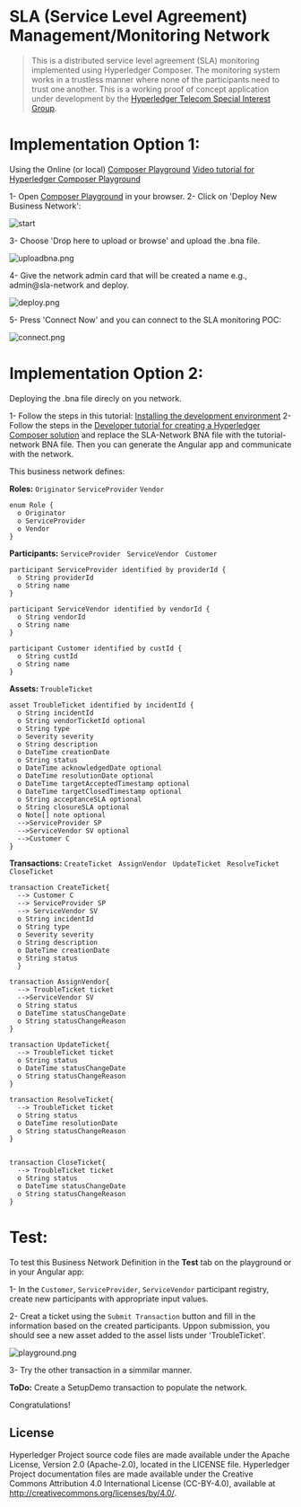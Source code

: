 # SLA (Service Level Agreement) Management/Monitoring Network

> This is a distributed service level agreement (SLA) monitoring implemented using Hyperledger Composer. The monitoring system works in a trustless manner where none of the participants need to trust one another. This is a working proof of concept application under development by the [Hyperledger Telecom Special Interest Group](https://wiki.hyperledger.org/display/TCSIG/Telecom+SIG). 

# Implementation Option 1:
Using the Online (or local) [Composer Playground](https://composer-playground.mybluemix.net)
[Video tutorial for Hyperledger Composer Playground](https://www.youtube.com/watch?v=4ch9j4lZFmw)

1- Open [Composer Playground](https://composer-playground.mybluemix.net) in your browser.
2- Click on 'Deploy New Business Network':

![start](img/start.png)

3- Choose 'Drop here to upload or browse' and upload the .bna file.

![uploadbna.png](img/uploadbna.png)

4- Give the network admin card that will be created a name e.g., admin@sla-network and deploy.

![deploy.png](img/deploy.png)

5- Press 'Connect Now' and you can connect to the SLA monitoring POC:

![connect.png](img/connect.png)

# Implementation Option 2:
Deploying the .bna file direcly on you network.

1- Follow the steps in this tutorial: [Installing the development environment](https://hyperledger.github.io/composer/v0.19/installing/development-tools)
2- Follow the steps in the [Developer tutorial for creating a Hyperledger Composer solution](https://hyperledger.github.io/composer/v0.19/tutorials/developer-tutorial.html) and replace the SLA-Network BNA file with the tutorial-network BNA file. Then you can generate the Angular app and communicate with the network.



This business network defines:

**Roles:**
`Originator` `ServiceProvider` `Vendor`

```
enum Role {
  o Originator
  o ServiceProvider
  o Vendor
}
```

**Participants:**
`ServiceProvider ` `ServiceVendor ` `Customer `


```
participant ServiceProvider identified by providerId {
  o String providerId
  o String name
}

participant ServiceVendor identified by vendorId {
  o String vendorId
  o String name
}

participant Customer identified by custId {
  o String custId
  o String name
}
```

**Assets:**
`TroubleTicket `

```
asset TroubleTicket identified by incidentId {
  o String incidentId
  o String vendorTicketId optional
  o String type
  o Severity severity
  o String description
  o DateTime creationDate
  o String status
  o DateTime acknowledgedDate optional
  o DateTime resolutionDate optional
  o DateTime targetAcceptedTimestamp optional
  o DateTime targetClosedTimestamp optional
  o String acceptanceSLA optional
  o String closureSLA optional
  o Note[] note optional
  -->ServiceProvider SP
  -->ServiceVendor SV optional
  -->Customer C
}

```

**Transactions:**
`CreateTicket ` `AssignVendor ` `UpdateTicket ` `ResolveTicket ` `CloseTicket `


```
transaction CreateTicket{
  --> Customer C
  --> ServiceProvider SP
  --> ServiceVendor SV
  o String incidentId
  o String type
  o Severity severity
  o String description
  o DateTime creationDate
  o String status
  }

transaction AssignVendor{
  --> TroubleTicket ticket
  -->ServiceVendor SV
  o String status
  o DateTime statusChangeDate
  o String statusChangeReason
}

transaction UpdateTicket{
  --> TroubleTicket ticket
  o String status
  o DateTime statusChangeDate
  o String statusChangeReason
}

transaction ResolveTicket{
  --> TroubleTicket ticket
  o String status
  o DateTime resolutionDate
  o String statusChangeReason
}


transaction CloseTicket{
  --> TroubleTicket ticket
  o String status
  o DateTime statusChangeDate
  o String statusChangeReason
}
```


# Test:
To test this Business Network Definition in the **Test** tab on the playground or in your Angular app:

1- In the `Customer`, `ServiceProvider`, `ServiceVendor` participant registry, create new participants with appropriate input values.

2- Creat a ticket using the `Submit Transaction` button and fill in the information based on the created participants. Uppon submission, you should see a new asset added to the assel lists under 'TroubleTicket'.

![playground.png](img/playground.png)

3- Try the other transaction in a simmilar manner.


**ToDo:** Create a SetupDemo transaction to populate the network.

Congratulations!

## License <a name="license"></a>
Hyperledger Project source code files are made available under the Apache License, Version 2.0 (Apache-2.0), located in the LICENSE file. Hyperledger Project documentation files are made available under the Creative Commons Attribution 4.0 International License (CC-BY-4.0), available at http://creativecommons.org/licenses/by/4.0/.





